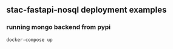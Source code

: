 ## stac-fastapi-nosql deployment examples

### running mongo backend from pypi

```docker-compose up```